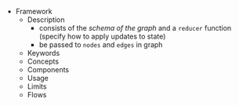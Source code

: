 - Framework
	- Description
		- consists of the *schema of the graph* and a `reducer` function (specify how to apply updates to state)
		- be passed to `nodes` and `edges` in graph
	- Keywords
	- Concepts
	- Components
	- Usage
	- Limits
	- Flows